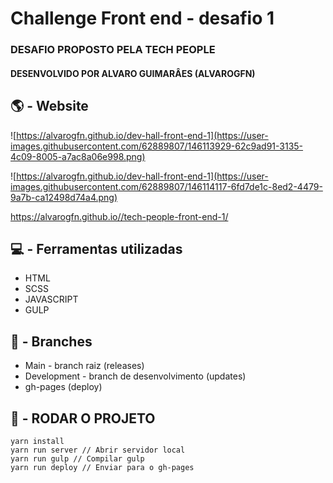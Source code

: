 # Challenge Front end - desafio 1

### DESAFIO PROPOSTO PELA TECH PEOPLE

#### DESENVOLVIDO POR ALVARO GUIMARÂES (ALVAROGFN)

## 🌎 - Website

![https://alvarogfn.github.io/dev-hall-front-end-1](https://user-images.githubusercontent.com/62889807/146113929-62c9ad91-3135-4c09-8005-a7ac8a06e998.png)

![https://alvarogfn.github.io/dev-hall-front-end-1](https://user-images.githubusercontent.com/62889807/146114117-6fd7de1c-8ed2-4479-9a7b-ca12498d74a4.png)

https://alvarogfn.github.io//tech-people-front-end-1/

## 💻 - Ferramentas utilizadas

- HTML
- SCSS
- JAVASCRIPT
- GULP

## 🌲 - Branches

- Main - branch raiz (releases)
- Development - branch de desenvolvimento (updates)
- gh-pages (deploy)

## 🚗 - RODAR O PROJETO

```
yarn install
yarn run server // Abrir servidor local
yarn run gulp // Compilar gulp
yarn run deploy // Enviar para o gh-pages
```
